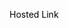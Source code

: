 <a href="https://jessicadollz.github.io/The-November-Room/" style="color: black; text-decoration:none;">Hosted Link</a>
